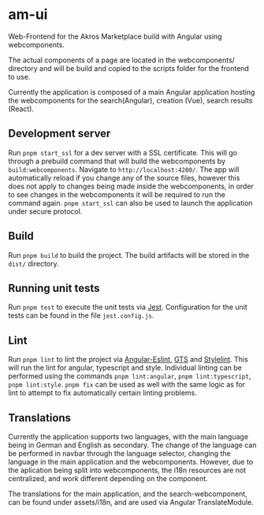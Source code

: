 # am-ui

Web-Frontend for the Akros Marketplace build with Angular using webcomponents.

The actual components of a page are located in the webcomponents/ directory and will be build and copied to the scripts folder for the frontend to use.

Currently the application is composed of a main Angular application hosting the webcomponents for the search(Angular), creation (Vue), search results (React).

## Development server

Run `pnpm start_ssl` for a dev server with a SSL certificate. This will go through a prebuild command that will build the webcomponents by `build:webcomponents`. Navigate to `http://localhost:4200/`. The app will automatically reload if you change any of the source files, however this does not apply to changes being made inside the webcomponents, in order to see changes in the webcomponents it will be required to run the command again. `pnpm start_ssl` can also be used to launch the application under secure protocol.

## Build

Run `pnpm build` to build the project. The build artifacts will be stored in the `dist/` directory.

## Running unit tests

Run `pnpm test` to execute the unit tests via [Jest](https://jestjs.io). Configuration for the unit tests can be found in the file `jest.config.js`.

## Lint

Run `pnpm lint` to lint the project via [Angular-Eslint](https://github.com/angular-eslint/angular-eslint), [GTS](https://github.com/google/gts) and [Stylelint](https://stylelint.io). This will run the lint for angular, typescript and style. Individual linting can be performed using the commands `pnpm lint:angular`, `pnpm lint:typescript`, `pnpm lint:style`. `pnpm fix` can be used as well with the same logic as for lint to attempt to fix automatically certain linting problems.

## Translations

Currently the application supports two languages, with the main language being in German and English as secondary. The change of the language can be performed in navbar through the language selector, changing the language in the main application and the webcomponents. However, due to the aplication being split into webcomponents, the i18n resources are not centralized, and work different depending on the component.

The translations for the main application, and the search-webcomponent, can be found under assets/i18n, and are used via Angular TranslateModule.
